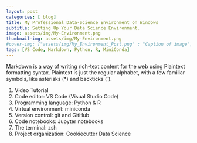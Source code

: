 ```yaml
---
layout: post
categories: [ blog]
title: My Professional Data-Science Environment on Windows
subtitle: Setting Up Your Data Science Environment.
image: assets/img/My-Environment.png
thumbnail-img: assets/img/My-Environment.png
#cover-img: ["assets/img/My_Environment_Post.png" : "Caption of image", "assets/img/My_Environment_Post.png" : "Caption of image"]
tags: [VS Code, Markdown, Python, R, MiniConda]
---
```

<style>
r { color: Red }
o { color: Orange }
g { color: Green }
b { color: Blue }
</style>
<!--- -------Introduction-------- --->
Markdown is a way of writing rich-text content for the web using Plaintext formatting syntax. Plaintext is just the regular alphabet, with a few familiar symbols, like asterisks (*) and backticks (`).  

1. Video Tutorial
2. Code editor: VS Code (Visual Studio Code)
3. Programming language: Python & R
4. Virtual environment: miniconda
5. Version control: git and GitHub
6. Code notebooks: Jupyter notebooks
7. The terminal: zsh
8. Project organization: Cookiecutter Data Science 
